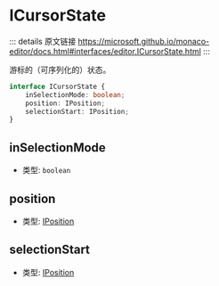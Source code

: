 # ICursorState

<backTop />
        
::: details 原文链接
https://microsoft.github.io/monaco-editor/docs.html#interfaces/editor.ICursorState.html
:::

游标的（可序列化的）状态。

```ts
interface ICursorState {
    inSelectionMode: boolean;
    position: IPosition;
    selectionStart: IPosition;
}
```

## inSelectionMode
- 类型: `boolean`
## position
- 类型: [IPosition](/api/IPosition.md)
## selectionStart
- 类型: [IPosition](/api/IPosition.md)